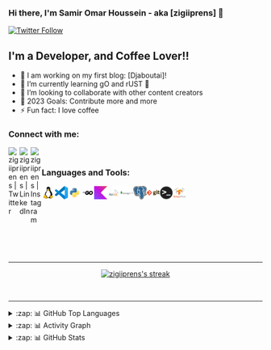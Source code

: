 ### Hi there, I'm Samir Omar Houssein - aka [zigiiprens] 👋 

[![Twitter Follow](https://img.shields.io/twitter/follow/b2sam?color=1DA1F2&logo=twitter&style=for-the-badge)](https://twitter.com/intent/follow?original_referer=https%3A%2F%2Fgithub.com%2Fb2sam&screen_name=b2sam)

## I'm a Developer, and Coffee Lover!!

- 🔭 I am working on my first blog: [Djaboutai]!
- 🌱 I’m currently learning gO and rUST 🤣
- 👯 I’m looking to collaborate with other content creators
- 🥅 2023 Goals: Contribute more and more
- ⚡ Fun fact: I love coffee

### Connect with me:

<!-- [<img align="left" alt="codeSTACKr.com" width="22px" src="https://raw.githubusercontent.com/iconic/open-iconic/master/svg/globe.svg" />][website] -->
<!-- [<img align="left" alt="codeSTACKr | YouTube" width="22px" src="https://cdn.jsdelivr.net/npm/simple-icons@v3/icons/youtube.svg" />][youtube] -->
[<img align="left" alt="zigiiprens | Twitter" width="22px" src="https://cdn.jsdelivr.net/npm/simple-icons@v3/icons/twitter.svg" />][twitter]
[<img align="left" alt="zigiiprens | LinkedIn" width="22px" src="https://cdn.jsdelivr.net/npm/simple-icons@v3/icons/linkedin.svg" />][linkedin]
[<img align="left" alt="zigiiprens | Instagram" width="22px" src="https://cdn.jsdelivr.net/npm/simple-icons@v3/icons/instagram.svg" />][instagram]

<br />

### Languages and Tools:

  <img align="left" alt="Linux" width="26px" src="https://raw.githubusercontent.com/github/explore/80688e429a7d4ef2fca1e82350fe8e3517d3494d/topics/linux/linux.png" />
  <img align="left" alt="Visual Studio Code" width="26px" src="https://raw.githubusercontent.com/github/explore/80688e429a7d4ef2fca1e82350fe8e3517d3494d/topics/visual-studio-code/visual-studio-code.png" />
  <img align="left" alt="Python" width="26px" src="https://raw.githubusercontent.com/github/explore/80688e429a7d4ef2fca1e82350fe8e3517d3494d/topics/python/python.png" />
  <img align="left" alt="GO" width="26px" src="https://raw.githubusercontent.com/github/explore/80688e429a7d4ef2fca1e82350fe8e3517d3494d/topics/go/go.png" />
  <img align="left" alt="Kotlin" width="26px" src="https://raw.githubusercontent.com/github/explore/80688e429a7d4ef2fca1e82350fe8e3517d3494d/topics/kotlin/kotlin.png" />
  <img align="left" alt="MySQL" width="26px" src="https://raw.githubusercontent.com/github/explore/80688e429a7d4ef2fca1e82350fe8e3517d3494d/topics/mysql/mysql.png" />
  <img align="left" alt="MongoDB" width="26px" src="https://raw.githubusercontent.com/github/explore/80688e429a7d4ef2fca1e82350fe8e3517d3494d/topics/mongodb/mongodb.png" />
  <img align="left" alt="PostgreSQL" width="26px" src="https://raw.githubusercontent.com/github/explore/80688e429a7d4ef2fca1e82350fe8e3517d3494d/topics/postgresql/postgresql.png" />
  <img align="left" alt="Git" width="26px" src="https://raw.githubusercontent.com/github/explore/80688e429a7d4ef2fca1e82350fe8e3517d3494d/topics/git/git.png" />
  <!-- <img align="left" alt="GitHub" width="26px" src="https://raw.githubusercontent.com/github/explore/80688e429a7d4ef2fca1e82350fe8e3517d3494d/topics/github/github.png" /> -->
  <img align="left" alt="Terminal" width="26px" src="https://raw.githubusercontent.com/github/explore/80688e429a7d4ef2fca1e82350fe8e3517d3494d/topics/terminal/terminal.png" />
  <img align="left" alt="Tensorflow" width="26px" src="https://raw.githubusercontent.com/github/explore/80688e429a7d4ef2fca1e82350fe8e3517d3494d/topics/tensorflow/tensorflow.png" />





<br />
<br />
<br />
<br />
<br />
<br />
<br />
<br />

---

<p align="center">
    <a href="https://github.com/zigiiprens/github-readme-streak-stats">
        <img title="🔥 Get streak stats for your profile at git.io/streak-stats" alt="zigiiprens's streak" src="https://github-readme-streak-stats.herokuapp.com/?user=zigiiprens&theme=black-ice&hide_border=true&stroke=0000&background=060A0CD0"/>
    </a>
</p>
<br />

---

<details>
  <summary>:zap: 📊 GitHub Top Languages</summary>
  
<br/>
  <a href="https://github.com/zigiiprens/github-readme-stats"><img alt="zigiiprens's Top Languages" src="https://github-readme-stats.vercel.app/api/top-langs/?username=zigiiprens&langs_count=8&count_private=true&layout=compact&theme=react&hide_border=true&bg_color=0D1117" /></a>

</details>

<details>
  <summary>:zap: 📊 Activity Graph</summary>
  
<br/>
<a href="https://github.com/zigiiprens/github-readme-activity-graph"><img alt="zigiiprens's Activity Graph" src="https://github-readme-activity-graph.vercel.app/graph?username=zigiiprens&bg_color=fffff0&color=708090&line=24292e&point=24292e&area=true&hide_border=true&height=200" /></a>

</details>
  
<details>
  <summary>:zap: 📊 GitHub Stats</summary>

  <br/>
  <img alt="zigiiprens's GitHub Stats" src="https://github-readme-stats.vercel.app/api?username=zigiiprens&include_all_commits=true&show_icons=true&hide_border=true" />

</details>

<!-- [website]: https://codeSTACKr.com -->
<!-- [course]: http://vsCodeHero.com -->
[twitter]: https://twitter.com/b2sam
<!-- [youtube]: https://youtube.com/codeSTACKr -->
[instagram]: https://instagram.com/zigiiprens
[linkedin]: https://linkedin.com/in/zigiiprens
